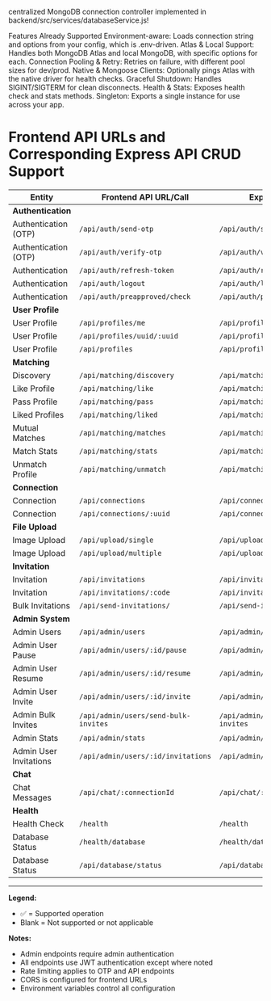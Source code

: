 centralized MongoDB connection controller implemented in backend/src/services/databaseService.js!

Features Already Supported
Environment-aware: Loads connection string and options from your config, which is .env-driven.
Atlas & Local Support: Handles both MongoDB Atlas and local MongoDB, with specific options for each.
Connection Pooling & Retry: Retries on failure, with different pool sizes for dev/prod.
Native & Mongoose Clients: Optionally pings Atlas with the native driver for health checks.
Graceful Shutdown: Handles SIGINT/SIGTERM for clean disconnects.
Health & Stats: Exposes health check and stats methods.
Singleton: Exports a single instance for use across your app.

# Frontend API URLs and Corresponding Express API CRUD Support

| Entity               | Frontend API URL/Call         | Express API Route             | Create | Read | Update | Delete |
|----------------------|-------------------------------|-------------------------------|--------|------|--------|--------|
| **Authentication**   |                               |                               |        |      |        |        |
| Authentication (OTP) | `/api/auth/send-otp`          | `/api/auth/send-otp`          |   ✅   |      |        |        |
| Authentication (OTP) | `/api/auth/verify-otp`        | `/api/auth/verify-otp`        |        |  ✅  |   ✅   |        |
| Authentication       | `/api/auth/refresh-token`     | `/api/auth/refresh-token`     |        |  ✅  |   ✅   |        |
| Authentication       | `/api/auth/logout`            | `/api/auth/logout`            |        |      |   ✅   |        |
| Authentication       | `/api/auth/preapproved/check` | `/api/auth/preapproved/check` |        |  ✅  |        |        |
| **User Profile**     |                               |                               |        |      |        |        |
| User Profile         | `/api/profiles/me`            | `/api/profiles/me`            |        |  ✅  |   ✅   |   ✅   |
| User Profile         | `/api/profiles/uuid/:uuid`    | `/api/profiles/uuid/:uuid`    |        |  ✅  |        |        |
| User Profile         | `/api/profiles`               | `/api/profiles`               |        |  ✅  |        |        |
| **Matching**         |                               |                               |        |      |        |        |
| Discovery            | `/api/matching/discovery`     | `/api/matching/discovery`     |        |  ✅  |        |        |
| Like Profile         | `/api/matching/like`          | `/api/matching/like`          |   ✅   |      |        |        |
| Pass Profile         | `/api/matching/pass`          | `/api/matching/pass`          |   ✅   |      |        |        |
| Liked Profiles       | `/api/matching/liked`         | `/api/matching/liked`         |        |  ✅  |        |        |
| Mutual Matches       | `/api/matching/matches`       | `/api/matching/matches`       |        |  ✅  |        |        |
| Match Stats          | `/api/matching/stats`         | `/api/matching/stats`         |        |  ✅  |        |        |
| Unmatch Profile      | `/api/matching/unmatch`       | `/api/matching/unmatch`       |        |      |   ✅   |        |
| **Connection**       |                               |                               |        |      |        |        |
| Connection           | `/api/connections`            | `/api/connections`            |   ✅   |  ✅  |        |        |
| Connection           | `/api/connections/:uuid`      | `/api/connections/:uuid`      |        |  ✅  |   ✅   |   ✅   |
| **File Upload**      |                               |                               |        |      |        |        |
| Image Upload         | `/api/upload/single`          | `/api/upload/single`          |   ✅   |      |        |        |
| Image Upload         | `/api/upload/multiple`        | `/api/upload/multiple`        |   ✅   |      |        |        |
| **Invitation**       |                               |                               |        |      |        |        |
| Invitation           | `/api/invitations`            | `/api/invitations`            |   ✅   |  ✅  |        |        |
| Invitation           | `/api/invitations/:code`      | `/api/invitations/:code`      |        |  ✅  |   ✅   |   ✅   |
| Bulk Invitations     | `/api/send-invitations/`      | `/api/send-invitations/`      |   ✅   |      |        |        |
| **Admin System**     |                               |                               |        |      |        |        |
| Admin Users          | `/api/admin/users`            | `/api/admin/users`            |   ✅   |  ✅  |        |        |
| Admin User Pause     | `/api/admin/users/:id/pause`  | `/api/admin/users/:id/pause`  |        |      |   ✅   |        |
| Admin User Resume    | `/api/admin/users/:id/resume` | `/api/admin/users/:id/resume` |        |      |   ✅   |        |
| Admin User Invite    | `/api/admin/users/:id/invite` | `/api/admin/users/:id/invite` |        |      |   ✅   |        |
| Admin Bulk Invites   | `/api/admin/users/send-bulk-invites` | `/api/admin/users/send-bulk-invites` |   ✅   |      |        |        |
| Admin Stats          | `/api/admin/stats`            | `/api/admin/stats`            |        |  ✅  |        |        |
| Admin User Invitations | `/api/admin/users/:id/invitations` | `/api/admin/users/:id/invitations` |        |  ✅  |        |        |
| **Chat**             |                               |                               |        |      |        |        |
| Chat Messages        | `/api/chat/:connectionId`     | `/api/chat/:connectionId`     |   ✅   |  ✅  |        |        |
| **Health**           |                               |                               |        |      |        |        |
| Health Check         | `/health`                     | `/health`                     |        |  ✅  |        |        |
| Database Status      | `/health/database`            | `/health/database`            |        |  ✅  |        |        |
| Database Status      | `/api/database/status`        | `/api/database/status`        |        |  ✅  |        |        |

---

**Legend:**
- ✅ = Supported operation
- Blank = Not supported or not applicable

**Notes:**
- Admin endpoints require admin authentication
- All endpoints use JWT authentication except where noted
- Rate limiting applies to OTP and API endpoints
- CORS is configured for frontend URLs
- Environment variables control all configuration 
